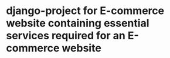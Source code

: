 # django-project for E-commerce website containing essential services required for an E-commerce website
